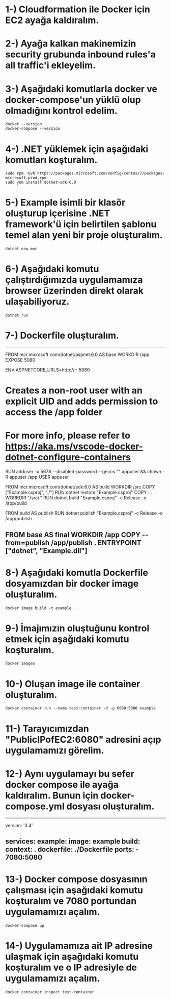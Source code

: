 # 1-) Cloudformation ile Docker için EC2 ayağa kaldıralım.

# 2-) Ayağa kalkan makinemizin security grubunda inbound rules'a all traffic'i ekleyelim.

# 3-) Aşağıdaki komutlarla docker ve docker-compose'un yüklü olup olmadığını kontrol edelim.

    docker --version
    docker-compose --version

# 4-) .NET yüklemek için aşağıdaki komutları koşturalım.

    sudo rpm -Uvh https://packages.microsoft.com/config/centos/7/packages-microsoft-prod.rpm
    sudo yum install dotnet-sdk-6.0

# 5-) Example isimli bir klasör oluşturup içerisine .NET framework'ü için belirtilen şablonu temel alan yeni bir proje oluşturalım.

    dotnet new mvc

# 6-) Aşağıdaki komutu çalıştırdığımızda uygulamamıza browser üzerinden direkt olarak ulaşabiliyoruz.

    dotnet run

# 7-) Dockerfile oluşturalım.

---
FROM mcr.microsoft.com/dotnet/aspnet:6.0 AS base
WORKDIR /app
EXPOSE 5080

ENV ASPNETCORE_URLS=http://+:5080

# Creates a non-root user with an explicit UID and adds permission to access the /app folder
# For more info, please refer to https://aka.ms/vscode-docker-dotnet-configure-containers
RUN adduser -u 5678 --disabled-password --gecos "" appuser && chown -R appuser /app
USER appuser

FROM mcr.microsoft.com/dotnet/sdk:6.0 AS build
WORKDIR /src
COPY ["Example.csproj", "./"]
RUN dotnet restore "Example.csproj"
COPY . .
WORKDIR "/src/."
RUN dotnet build "Example.csproj" -c Release -o /app/build

FROM build AS publish
RUN dotnet publish "Example.csproj" -c Release -o /app/publish

FROM base AS final
WORKDIR /app
COPY --from=publish /app/publish .
ENTRYPOINT ["dotnet", "Example.dll"]
---

# 8-) Aşağıdaki komutla Dockerfile dosyamızdan bir docker image oluşturalım.

    docker image build -t example .

# 9-) İmajımızın oluştuğunu kontrol etmek için aşağıdaki komutu koşturalım.

    docker images

# 10-) Oluşan image ile container oluşturalım.

    docker container run --name test-container -d -p 6080:5080 example

# 11-) Tarayıcımızdan "PublicIPofEC2:6080" adresini açıp uygulamamızı görelim.

# 12-) Aynı uygulamayı bu sefer docker compose ile ayağa kaldıralım. Bunun için docker-compose.yml dosyası oluşturalım.

---
version: '3.4'

services:
  example:
    image: example
    build:
      context: .
      dockerfile: ./Dockerfile
    ports:
      - 7080:5080
---

# 13-) Docker compose dosyasının çalışması için aşağıdaki komutu koşturalım ve 7080 portundan uygulamamızı açalım.

    docker-compose up 

# 14-) Uygulamamıza ait IP adresine ulaşmak için aşağıdaki komutu koşturalım ve o IP adresiyle de uygulamamızı açalım.

    docker container inspect test-container